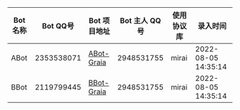 | Bot 名称 | Bot QQ号 | Bot 项目地址 | Bot 主人 QQ号 | 使用协议库 | 录入时间 |
|  ----  | ----  | ---- | ---- | ---- | ---- |
| ABot | 2353538071 | [ABot-Graia](https://github.com/djkcyl/ABot-Graia) | 2948531755 | mirai | 2022-08-05 14:35:14 |
| BBot | 2119799445 | [BBot-Graia](https://github.com/djkcyl/BBot-Graia) | 2948531755 | mirai | 2022-08-05 14:35:14 |